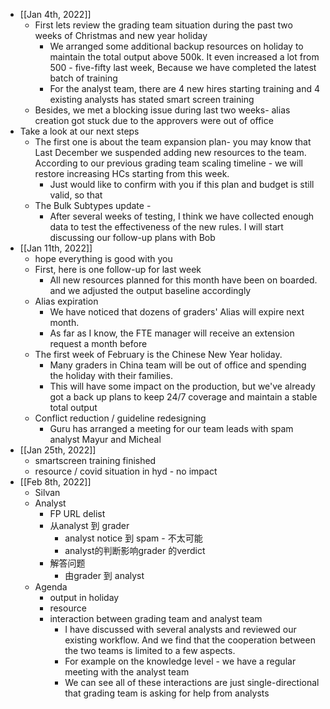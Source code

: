 - [[Jan 4th, 2022]]
	- First lets review the grading team situation during the past two weeks of Christmas and new year holiday
		- We arranged some additional backup resources on holiday to maintain the total output above 500k. It even increased a lot from 500 - five-fifty last week, Because we have completed the latest batch of training
		- For the analyst team, there are 4 new hires starting training and 4 existing analysts has stated smart screen training
	- Besides, we met a blocking issue during last two weeks- alias creation got stuck due to the approvers were out of office
- Take a look at our next steps
	- The first one is about the team expansion plan- you may know that Last December we suspended adding new resources to the team. According to our previous grading team scaling timeline - we will restore increasing HCs starting from this week.
		- Just would like to confirm with you if this plan and budget is still valid, so that
	- The Bulk Subtypes update -
		- After several weeks of testing, I think we have collected enough data to test the effectiveness of the new rules.  I will start discussing our follow-up plans with Bob
- [[Jan 11th, 2022]]
	- hope everything is good with you
	- First, here is one follow-up for last week
		- All new resources planned for this month have been on boarded. and we adjusted the output baseline accordingly
	- Alias expiration
		- We have noticed that dozens of graders' Alias will expire next month.
		- As far as I know, the FTE manager will receive an extension request a month before
	- The first week of February is the Chinese New Year holiday.
		- Many graders in China team will be out of office and spending the holiday with their families.
		- This will have some impact on the production, but we've already got a back up plans to keep 24/7 coverage and maintain a stable total output
	- Conflict reduction / guideline redesigning
		- Guru has arranged a meeting for our team leads with spam analyst Mayur and Micheal
- [[Jan 25th, 2022]]
	- smartscreen training finished
	- resource / covid situation in hyd - no impact
- [[Feb 8th, 2022]]
	- Silvan
	- Analyst
		- FP URL delist
		- 从analyst 到 grader
			- analyst notice 到 spam - 不太可能
			- analyst的判断影响grader 的verdict
		- 解答问题
			- 由grader 到 analyst
	- Agenda
		- output in holiday
		- resource
		- interaction between grading team and analyst team
			- I have discussed with several analysts and reviewed our existing workflow. 
			  And we find that the cooperation between the two teams is limited to a few aspects.
			- For example on the knowledge level - we have a regular meeting with the analyst team
			- We can see all of these interactions are just single-directional that grading team is asking for help from analysts